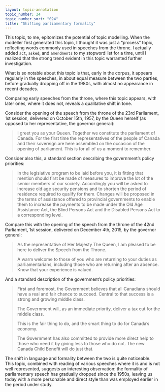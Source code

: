 ```yaml
---
layout: topic-annotation
topic_number: 24
topic_number_sort: "024"
title: "Shifting parliamentary formality"
---
```


This topic, to me, epitomizes the potential of topic modelling. When the modeller first generated this topic, I thought it was just a “process” topic, reflecting words commonly used in speeches from the throne. I actually added `act`, `asked`, and `amendments` to my stopword list for a time, until I realized that the strong trend evident in this topic warranted further investigation.

What is so notable about this topic is that, early in the corpus, it appears regularly in the speeches, in about equal measure between the two parties, before gradually dropping off in the 1980s, with almost no appearance in recent decades.

Comparing early speeches from the throne, where this topic appears, with later ones, where it does not, reveals a qualitative shift in tone.

Consider the opening of the speech from the throne of the 23rd Parliament, 1st session, delivered on October 15th, 1957, by the Queen herself (as opposed to her representative, the governor general):

> I greet you as your Queen. Together we constitute the parliament of Canada. For the first time the representatives of the people of Canada and their sovereign are here assembled on the occasion of the opening of parliament. This is for all of us a moment to remember.

Consider also this, a standard section describing the government’s policy priorities:

> In the legislative program to be laid before you, it is fitting that mention should first be made of measures to improve the lot of the senior members of our society. Accordingly you will be asked to increase old age security pensions and to shorten the period of residence required to qualify for them. Changes will be proposed in the terms of assistance offered to provincial governments to enable them to increase the payments to be made under the Old Age Assistance Act, the Blind Persons Act and the Disabled Persons Act to a corresponding level.

Compare this with the opening of the speech from the throne of the 42nd Parliament, 1st session, delivered on December 4th, 2015, by the governor general:

> As the representative of Her Majesty The Queen, I am pleased to be here to deliver the Speech from the Throne.
> 
> A warm welcome to those of you who are returning to your duties as parliamentarians, including those who are returning after an absence.  Know that your experience is valued.

And a standard description of the government’s policy priorities:

> First and foremost, the Government believes that all Canadians should have a real and fair chance to succeed.  Central to that success is a strong and growing middle class.
> 
> The Government will, as an immediate priority, deliver a tax cut for the middle class.
> 
> This is the fair thing to do, and the smart thing to do for Canada’s economy.
> 
> The Government has also committed to provide more direct help to those who need it by giving less to those who do not.  The new Canada Child Benefit will do just that.

The shift in language and formality between the two is quite noticeable. This topic, combined with reading of various speeches where it is and is not well represented, suggests an interesting observation: the formality of parliamentary speech has gradually dropped since the 1950s, leaving us today with a more personable and direct style than was employed earlier in the period under study.